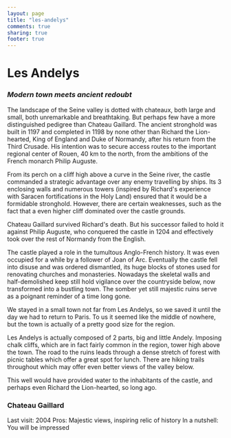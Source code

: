 ```yaml
---
layout: page
title: "les-andelys"
comments: true
sharing: true
footer: true
---
```

<h1>Les Andelys</h1>
<h3><em>Modern town meets ancient redoubt</em></h3>

The landscape of the Seine valley is dotted with chateaux, both large and small, both unremarkable and breathtaking. But perhaps few have a more distinguished pedigree than Chateau Gaillard. The ancient stronghold was built in 1197 and completed in 1198 by none other than Richard the Lion-hearted, King of England and Duke of Normandy, after his return from the Third Crusade. His intention was to secure access routes to the important regional center of Rouen, 40 km to the north, from the ambitions of the French monarch Philip Auguste. 

From its perch on a cliff high above a curve in the Seine river, the castle commanded a strategic advantage over any enemy travelling by ships. Its 3 enclosing walls and numerous towers (inspired by Richard's experience with Saracen fortifications in the Holy Land) ensured that it would be a formidable stronghold. However, there are certain weaknesses, such as the fact that a even higher cliff dominated over the castle grounds. 

Chateau Gaillard survived Richard's death. But his successor failed to hold it against Philip Auguste, who conquered the castle in 1204 and effectively took over the rest of Normandy from the English.

The castle played a role in the tumultous Anglo-French history. It was even occupied for a while by a follower of Joan of Arc. Eventually the castle fell into disuse and was ordered dismantled, its huge blocks of stones used for renovating churches and monasteries. Nowadays the skeletal walls and half-demolished keep still hold vigilance over the countryside below, now transformed into a bustling town. The somber yet still majestic ruins serve as a poignant reminder of a time long gone.

We stayed in a small town not far from Les Andelys, so we saved it until the day we had to return to Paris. To us it seemed like the middle of nowhere, but the town is actually of a pretty good size for the region. 

Les Andelys is actually composed of 2 parts, big and little Andely. Imposing chalk cliffs, which are in fact fairly common in the region, tower high above the town. The road to the ruins leads through a dense stretch of forest with picnic tables which offer a great spot for lunch. There are hiking trails throughout which may offer even better views of the valley below.

This well would have provided water to the inhabitants of the castle, and perhaps even Richard the Lion-hearted, so long ago.

<h3>Chateau Gaillard</h3>

Last visit: 2004
Pros: Majestic views, inspiring relic of history
In a nutshell: You will be impressed




